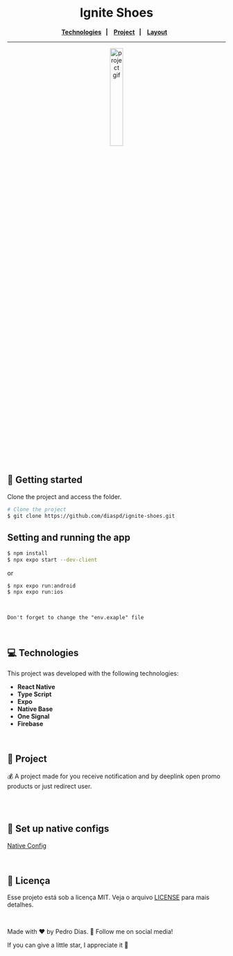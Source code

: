 <h1 align="center">
   Ignite Shoes
</h1> 

<div align="center">
  <b>
    <a href="#-Technologies"><b>Technologies</b></a>&nbsp;&nbsp;&nbsp;|&nbsp;&nbsp;&nbsp;
    <a href="#-Project"><b>Project</b></a>&nbsp;&nbsp;&nbsp;|&nbsp;&nbsp;&nbsp;
    <a href="#-Layout"><b>Layout</b></a>&nbsp;&nbsp;&nbsp;
  </b>  
</div>

---

<div align="center">
<!-- <img alt="project img" title="project img" src="./mobile/assets/templates/img.svg" width="72%" />  -->
 <img alt="project gif" title="project gif" src="./src/assets/template.gif" width="24%" /> 
</div> 

</br>

## 🚀 Getting started

Clone the project and access the folder.

```bash
# Clone the project
$ git clone https://github.com/diaspd/ignite-shoes.git
```

## Setting and running the app

```bash
$ npm install
$ npx expo start --dev-client
```
or 
```
$ npx expo run:android
$ npx expo run:ios 
````
</br>

`Don't forget to change the "env.exaple" file`

</br>

## 💻 Technologies

This project was developed with the following technologies:
<b>
- React Native
- Type Script
- Expo
- Native Base
- One Signal
- Firebase

</b>

</br>

## 📄 Project
💰 A project made for you receive notification and by deeplink open promo products or just redirect user.

<br></br>


## 📄 Set up native configs
[Native Config](https://react-native.rocketseat.dev/)

</br>

## 📝 Licença

Esse projeto está sob a licença MIT. Veja o arquivo [LICENSE](LICENSE) para mais detalhes.

</br>

Made with ♥ by Pedro Dias. 👋 Follow me on social media! </br>

If you can give a little star, I appreciate it 🤩

